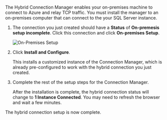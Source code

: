 
The Hybrid Connection Manager enables your on-premises machine to connect to Azure and relay TCP traffic. You must  install the manager to an on-premises computer that can connect to the your SQL Server instance.

1. The connection you just created should have a **Status** of **On-premesis setup incomplete**. Click this connection and click **On-premises Setup**.

    ![On-Premises Setup](./media/hybrid-connections-install-connection-manager/5-1.png)

2. Click **Install and Configure**.

    This installs a customized instance of the Connection Manager, which is already pre-configured to work with the hybrid connection you just created.

3. Complete the rest of the setup steps for the Connection Manager.

    After the installation is complete, the hybrid connection status will change to **1 Instance Connected**. You may need to refresh the browser and wait a few minutes. 

The hybrid connection setup is now complete.